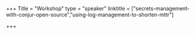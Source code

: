 +++
Title = "Workshop"
type = "speaker"
linktitle = ["secrets-management-with-conjur-open-source","using-log-management-to-shorten-mttr"]

+++
